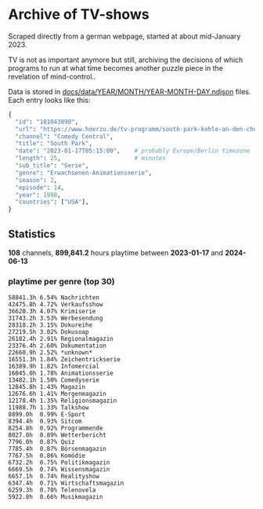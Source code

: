 # Archive of TV-shows

Scraped directly from a german webpage, started at about mid-January 2023.

TV is not as important anymore but still, archiving the decisions of which programs to run at what time
becomes another puzzle piece in the revelation of mind-control.. 

Data is stored in [docs/data/YEAR/MONTH/YEAR-MONTH-DAY.ndjson](docs/data/) files. 
Each entry looks like this:

```python
{
  "id": "181043890", 
  "url": "https://www.hoerzu.de/tv-programm/south-park-kohle-an-den-chefkoch/bid_181043890/", 
  "channel": "Comedy Central", 
  "title": "South Park", 
  "date": "2023-01-17T05:15:00",    # probably Europe/Berlin timezone 
  "length": 25,                     # minutes 
  "sub_title": "Serie", 
  "genre": "Erwachsenen-Animationsserie", 
  "season": 2, 
  "episode": 14, 
  "year": 1998, 
  "countries": ["USA"],
}
```

## Statistics

**108** channels, **899,841.2** hours playtime between **2023-01-17** and **2024-06-13**


### playtime per genre (top 30)

    58841.3h 6.54% Nachrichten
    42475.8h 4.72% Verkaufsshow
    36620.3h 4.07% Krimiserie
    31743.2h 3.53% Werbesendung
    28318.2h 3.15% Dokureihe
    27219.5h 3.02% Dokusoap
    26182.4h 2.91% Regionalmagazin
    23376.4h 2.60% Dokumentation
    22660.9h 2.52% *unknown*
    16551.3h 1.84% Zeichentrickserie
    16389.9h 1.82% Infomercial
    16045.0h 1.78% Animationsserie
    13482.1h 1.50% Comedyserie
    12845.8h 1.43% Magazin
    12676.6h 1.41% Morgenmagazin
    12178.4h 1.35% Religionsmagazin
    11988.7h 1.33% Talkshow
    8899.0h  0.99% E-Sport
    8394.4h  0.93% Sitcom
    8254.8h  0.92% Programmende
    8027.0h  0.89% Wetterbericht
    7796.0h  0.87% Quiz
    7785.4h  0.87% Börsenmagazin
    7767.5h  0.86% Komödie
    6732.2h  0.75% Politikmagazin
    6669.5h  0.74% Wissensmagazin
    6657.1h  0.74% Realityshow
    6347.4h  0.71% Wirtschaftsmagazin
    6259.3h  0.70% Telenovela
    5922.8h  0.66% Musikmagazin

